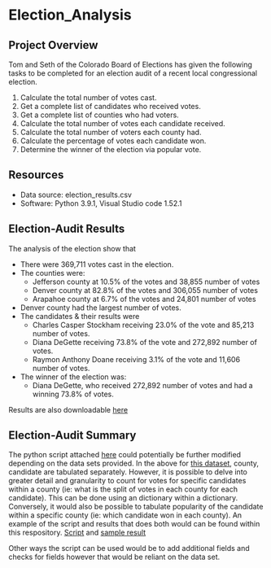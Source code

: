# Election_Analysis

## Project Overview

Tom and Seth of the Colorado Board of Elections has given the following tasks to be completed for an election audit of a recent local congressional election.

1. Calculate the total number of votes cast.
2. Get a complete list of candidates who received votes.
3. Get a complete list of counties who had voters.
4. Calculate the total number of votes each candidate received.
5. Calculate the total number of voters each county had.
6. Calculate the percentage of votes each candidate won.
7. Determine the winner of the election via popular vote.

## Resources

- Data source: election_results.csv
- Software: Python 3.9.1, Visual Studio code 1.52.1

## Election-Audit Results

The analysis of the election show that

- There were 369,711 votes cast in the election.
- The counties were:
  - Jefferson county at 10.5% of the votes and 38,855 number of votes
  - Denver county at 82.8% of the votes and 306,055 number of votes
  - Arapahoe county at 6.7% of the votes and 24,801 number of votes
- Denver county had the largest number of votes.
- The candidates & their results were
  - Charles Casper Stockham receiving 23.0% of the vote and 85,213 number of votes.
  - Diana DeGette receiving 73.8% of the vote and 272,892 number of votes.
  - Raymon Anthony Doane receiving 3.1% of the vote and 11,606 number of votes.
- The winner of the election was:
  - Diana DeGette, who received 272,892 number of votes and had a winning 73.8% of votes.

Results are also downloadable [here](/analysis/election_analysis.txt)

## Election-Audit Summary

The python script attached [here](/PyPoll_Challenge.py) could potentially be further modified depending on the data sets provided. In the above for [this dataset](/Resources/election_results.csv), county, candidate are tabulated separately. However, it is possible to delve into greater detail and granularity to count for votes for specific candidates within a county (ie: what is the split of votes in each county for each candidate). This can be done using an dictionary within a dictionary. Conversely, it would also be possible to tabulate popularity of the candidate within a specific county (ie: which candidate won in each county). An example of the script and results that does both would can be found within this respository. [Script](/PyPoll_Challenge_Detail_breakdown.py) and [sample result](/analysis/election_analysis_detailed.txt)

Other ways the script can be used would be to add additional fields and checks for fields however that would be reliant on the data set.
